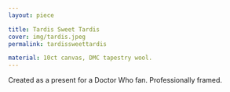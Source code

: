 ```yaml
---
layout: piece

title: Tardis Sweet Tardis
cover: img/tardis.jpeg
permalink: tardissweettardis

material: 10ct canvas, DMC tapestry wool. 
---
```


Created as a present for a Doctor Who fan. Professionally framed. 
